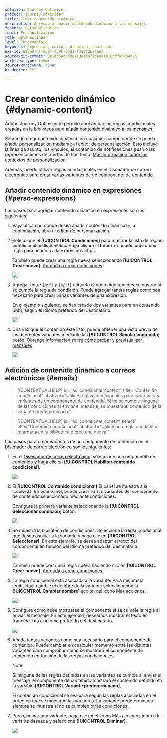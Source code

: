 ```yaml
---
solution: Journey Optimizer
product: journey optimizer
title: Crear contenido dinámico
description: Aprenda a añadir contenido dinámico a los mensajes.
feature: Personalization
topic: Personalization
role: Data Engineer
level: Intermediate
keywords: expresión, editor, dinámico, contenido
exl-id: 639ad7df-0d0f-4c9b-95d1-f3101267aae2
source-git-commit: 8a1ec5acef067e3e1d971deaa4b10cffa6294d75
workflow-type: tm+mt
source-wordcount: '564'
ht-degree: 1%

---
```


# Crear contenido dinámico {#dynamic-content}

Adobe Journey Optimizer le permite aprovechar las reglas condicionales creadas en la biblioteca para añadir contenido dinámico a los mensajes.

Se puede crear contenido dinámico en cualquier campo donde se pueda añadir personalización mediante el editor de personalización. Esto incluye la línea de asunto, los vínculos, el contenido de notificaciones push o las representaciones de ofertas de tipo texto. [Más información sobre los contextos de personalización](personalization-contexts.md)

Además, puede utilizar reglas condicionales en el Diseñador de correo electrónico para crear varias variantes de un componente de contenido.

## Añadir contenido dinámico en expresiones {#perso-expressions}

Los pasos para agregar contenido dinámico en expresiones son los siguientes:

1. Vaya al campo donde desea añadir contenido dinámico y, a continuación, abra el editor de personalización.

1. Seleccione el **[!UICONTROL Condiciones]** para mostrar la lista de reglas condicionales disponibles. Haga clic en el botón + situado junto a una regla para añadirla a la expresión actual.

   También puede crear una regla nueva seleccionando **[!UICONTROL Crear nuevo]**. [Aprenda a crear condiciones](create-conditions.md)

   ![](assets/conditions-expression.png)

1. Agregar entre `{%if}` y `{%/if}` etiqueta el contenido que desea mostrar si se cumple la regla de condición. Puede agregar tantas reglas como sea necesario para crear varias variantes de una expresión.

   En el ejemplo siguiente, se han creado dos variantes para un contenido SMS, según el idioma preferido del destinatario.

   ![](assets/conditions-language-sample.png)

1. Una vez que el contenido esté listo, puede obtener una vista previa de las diferentes variantes mediante las **[!UICONTROL Simular contenido]** botón. [Obtenga información sobre cómo probar y previsualizar mensajes](../content-management/preview-test.md)

   ![](assets/conditions-preview.png)

## Adición de contenido dinámico a correos electrónicos {#emails}

>[!CONTEXTUALHELP]
>id="ac_conditional_content"
>title="Contenido condicional"
>abstract="Utilice reglas condicionales para crear varias variantes de un componente de contenido. Si no se cumple ninguna de las condiciones al enviar el mensaje, se muestra el contenido de la variante predeterminada."

>[!CONTEXTUALHELP]
>id="ac_conditional_content_select"
>title="Contenido condicional"
>abstract="Utilice una regla condicional guardada en la biblioteca o cree una nueva."

Los pasos para crear variantes de un componente de contenido en el Diseñador de correo electrónico son los siguientes:

1. En el [Diseñador de correo electrónico](../email/content-from-scratch.md), seleccione un componente de contenido y haga clic en **[!UICONTROL Habilitar contenido condicional]**.

   ![](assets/conditions-enable-conditional.png)

1. El **[!UICONTROL Contenido condicional]** El panel se muestra a la izquierda. En este panel, puede crear varias variantes del componente de contenido seleccionado mediante condiciones.

   Configure la primera variante seleccionando la **[!UICONTROL Seleccionar condición]** botón.

   ![](assets/conditions-apply.png)

1. Se muestra la biblioteca de condiciones. Seleccione la regla condicional que desea asociar a la variante y haga clic en **[!UICONTROL Seleccionar]**. En este ejemplo, se desea adaptar el texto del componente en función del idioma preferido del destinatario.

   ![](assets/conditions-select.png)

   También puede crear una regla nueva haciendo clic en **[!UICONTROL Crear nuevo]**. [Aprenda a crear condiciones](create-conditions.md)

1. La regla condicional está asociada a la variante. Para mejorar la legibilidad, cambie el nombre de la variante seleccionando la **[!UICONTROL Cambiar nombre]** acción del icono Más acciones.

   ![](assets/conditions-rename.png)

1. Configure cómo debe mostrarse el componente si se cumple la regla al enviar el mensaje. En este ejemplo, deseamos mostrar el texto en francés si es el idioma preferido del destinatario.

   ![](assets/conditions-design.png)

1. Añada tantas variantes como sea necesario para el componente de contenido. Puede cambiar en cualquier momento entre las distintas variantes para comprobar cómo se mostrará el componente de contenido en función de las reglas condicionales.

   >[!NOTE]
   >Si ninguna de las reglas definidas en las variantes se cumple al enviar el mensaje, el componente de contenido mostrará el contenido definido en la variable **[!UICONTROL Variante predeterminada]**.
   >
   >El contenido condicional se evaluará según las reglas asociadas en el orden en que se muestran las variantes. La variante predeterminada siempre se muestra si no se cumplen otras condiciones.

1. Para eliminar una variante, haga clic en el icono Más acciones junto a la variante deseada y seleccione **[!UICONTROL Eliminar]**.

   ![](assets/conditions-delete.png)
